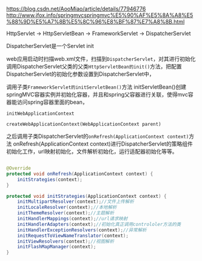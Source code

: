 https://blog.csdn.net/AooMiao/article/details/77946776
http://www.jfox.info/springmvcspringmvc%E5%90%AF%E5%8A%A8%E5%88%9D%E5%A7%8B%E5%8C%96%E8%BF%87%E7%A8%8B.html

HttpServlet → HttpServletBean → FrameworkServlet → DispatcherServlet

DispatcherServlet是一个Servlet
init

web应用启动时扫描web.xml文件，扫描到`DispatcherServlet`，对其进行初始化
调用DispatcherServlet父类的父类`HttpServletBean的init()`方法，把配置DispatcherServlet的初始化参数设置到DispatcherServlet中，

调用子类`FrameworkServlet的initServletBean()`方法
initServletBean()创建springMVC容器实例并初始化容器，并且和spring父容器进行关联，使得mvc容器能访问spring容器里面的bean，

`initWebApplicationContext`

`createWebApplicationContext(WebApplicationContext parent)`

之后调用子类DispatcherServlet的`onRefresh(ApplicationContext context)`方法
onRefresh(ApplicationContext context)进行DispatcherServlet的策略组件初始化工作，url映射初始化，文件解析初始化，运行适配器初始化等等。

```java

@Override
protected void onRefresh(ApplicationContext context) {
    initStrategies(context);
}

protected void initStrategies(ApplicationContext context) {
    initMultipartResolver(context);//文件上传解析
    initLocaleResolver(context);//本地解析
    initThemeResolver(context);//主题解析
    initHandlerMappings(context);//url请求映射
    initHandlerAdapters(context);//初始化真正调用controloler方法的类
    initHandlerExceptionResolvers(context);//异常解析
    initRequestToViewNameTranslator(context);
    initViewResolvers(context);//视图解析
    initFlashMapManager(context);
}
```
